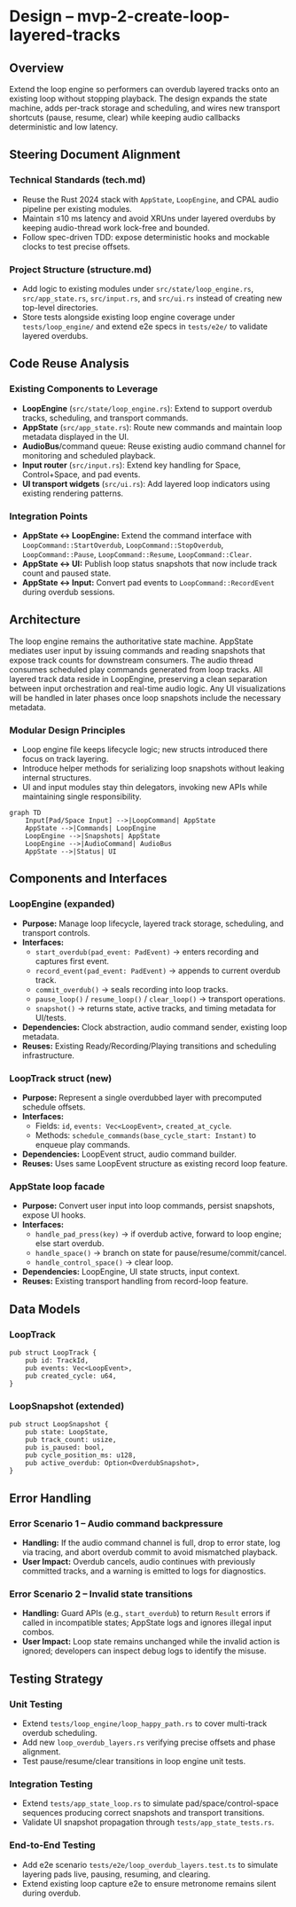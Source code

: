# Design – mvp-2-create-loop-layered-tracks

## Overview

Extend the loop engine so performers can overdub layered tracks onto an existing loop without stopping playback. The design expands the state machine, adds per-track storage and scheduling, and wires new transport shortcuts (pause, resume, clear) while keeping audio callbacks deterministic and low latency.

## Steering Document Alignment

### Technical Standards (tech.md)
- Reuse the Rust 2024 stack with `AppState`, `LoopEngine`, and CPAL audio pipeline per existing modules.
- Maintain ≤10 ms latency and avoid XRUns under layered overdubs by keeping audio-thread work lock-free and bounded.
- Follow spec-driven TDD: expose deterministic hooks and mockable clocks to test precise offsets.

### Project Structure (structure.md)
- Add logic to existing modules under `src/state/loop_engine.rs`, `src/app_state.rs`, `src/input.rs`, and `src/ui.rs` instead of creating new top-level directories.
- Store tests alongside existing loop engine coverage under `tests/loop_engine/` and extend e2e specs in `tests/e2e/` to validate layered overdubs.

## Code Reuse Analysis

### Existing Components to Leverage
- **LoopEngine** (`src/state/loop_engine.rs`): Extend to support overdub tracks, scheduling, and transport commands.
- **AppState** (`src/app_state.rs`): Route new commands and maintain loop metadata displayed in the UI.
- **AudioBus**/command queue: Reuse existing audio command channel for monitoring and scheduled playback.
- **Input router** (`src/input.rs`): Extend key handling for Space, Control+Space, and pad events.
- **UI transport widgets** (`src/ui.rs`): Add layered loop indicators using existing rendering patterns.

### Integration Points
- **AppState ↔ LoopEngine:** Extend the command interface with `LoopCommand::StartOverdub`, `LoopCommand::StopOverdub`, `LoopCommand::Pause`, `LoopCommand::Resume`, `LoopCommand::Clear`.
- **AppState ↔ UI:** Publish loop status snapshots that now include track count and paused state.
- **AppState ↔ Input:** Convert pad events to `LoopCommand::RecordEvent` during overdub sessions.

## Architecture

The loop engine remains the authoritative state machine. AppState mediates user input by issuing commands and reading snapshots that expose track counts for downstream consumers. The audio thread consumes scheduled play commands generated from loop tracks. All layered track data reside in LoopEngine, preserving a clean separation between input orchestration and real-time audio logic. Any UI visualizations will be handled in later phases once loop snapshots include the necessary metadata.

### Modular Design Principles
- Loop engine file keeps lifecycle logic; new structs introduced there focus on track layering.
- Introduce helper methods for serializing loop snapshots without leaking internal structures.
- UI and input modules stay thin delegators, invoking new APIs while maintaining single responsibility.

```mermaid
graph TD
    Input[Pad/Space Input] -->|LoopCommand| AppState
    AppState -->|Commands| LoopEngine
    LoopEngine -->|Snapshots| AppState
    LoopEngine -->|AudioCommand| AudioBus
    AppState -->|Status| UI
```

## Components and Interfaces

### LoopEngine (expanded)
- **Purpose:** Manage loop lifecycle, layered track storage, scheduling, and transport controls.
- **Interfaces:**
  - `start_overdub(pad_event: PadEvent)` → enters recording and captures first event.
  - `record_event(pad_event: PadEvent)` → appends to current overdub track.
  - `commit_overdub()` → seals recording into loop tracks.
  - `pause_loop()` / `resume_loop()` / `clear_loop()` → transport operations.
  - `snapshot()` → returns state, active tracks, and timing metadata for UI/tests.
- **Dependencies:** Clock abstraction, audio command sender, existing loop metadata.
- **Reuses:** Existing Ready/Recording/Playing transitions and scheduling infrastructure.

### LoopTrack struct (new)
- **Purpose:** Represent a single overdubbed layer with precomputed schedule offsets.
- **Interfaces:**
  - Fields: `id`, `events: Vec<LoopEvent>`, `created_at_cycle`.
  - Methods: `schedule_commands(base_cycle_start: Instant)` to enqueue play commands.
- **Dependencies:** LoopEvent struct, audio command builder.
- **Reuses:** Uses same LoopEvent structure as existing record loop feature.

### AppState loop facade
- **Purpose:** Convert user input into loop commands, persist snapshots, expose UI hooks.
- **Interfaces:**
  - `handle_pad_press(key)` → if overdub active, forward to loop engine; else start overdub.
  - `handle_space()` → branch on state for pause/resume/commit/cancel.
  - `handle_control_space()` → clear loop.
- **Dependencies:** LoopEngine, UI state structs, input context.
- **Reuses:** Existing transport handling from record-loop feature.

## Data Models

### LoopTrack
```
pub struct LoopTrack {
    pub id: TrackId,
    pub events: Vec<LoopEvent>,
    pub created_cycle: u64,
}
```

### LoopSnapshot (extended)
```
pub struct LoopSnapshot {
    pub state: LoopState,
    pub track_count: usize,
    pub is_paused: bool,
    pub cycle_position_ms: u128,
    pub active_overdub: Option<OverdubSnapshot>,
}
```

## Error Handling

### Error Scenario 1 – Audio command backpressure
- **Handling:** If the audio command channel is full, drop to error state, log via tracing, and abort overdub commit to avoid mismatched playback.
- **User Impact:** Overdub cancels, audio continues with previously committed tracks, and a warning is emitted to logs for diagnostics.

### Error Scenario 2 – Invalid state transitions
- **Handling:** Guard APIs (e.g., `start_overdub`) to return `Result` errors if called in incompatible states; AppState logs and ignores illegal input combos.
- **User Impact:** Loop state remains unchanged while the invalid action is ignored; developers can inspect debug logs to identify the misuse.

## Testing Strategy

### Unit Testing
- Extend `tests/loop_engine/loop_happy_path.rs` to cover multi-track overdub scheduling.
- Add new `loop_overdub_layers.rs` verifying precise offsets and phase alignment.
- Test pause/resume/clear transitions in loop engine unit tests.

### Integration Testing
- Extend `tests/app_state_loop.rs` to simulate pad/space/control-space sequences producing correct snapshots and transport transitions.
- Validate UI snapshot propagation through `tests/app_state_tests.rs`.

### End-to-End Testing
- Add e2e scenario `tests/e2e/loop_overdub_layers.test.ts` to simulate layering pads live, pausing, resuming, and clearing.
- Extend existing loop capture e2e to ensure metronome remains silent during overdub.

